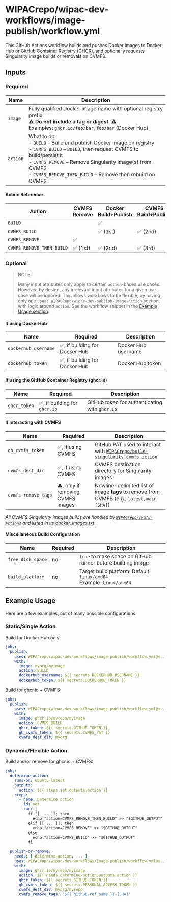 # WIPACrepo/wipac-dev-workflows/image-publish/workflow.yml

This GitHub Actions workflow builds and pushes Docker images to Docker Hub or GitHub Container Registry (GHCR), and optionally requests Singularity image builds or removals on CVMFS.

## Inputs

### Required

| Name     | Description                                                                                                                                                                                                                                                           |
|----------|-----------------------------------------------------------------------------------------------------------------------------------------------------------------------------------------------------------------------------------------------------------------------|
| `image`  | Fully qualified Docker image name with optional registry prefix.<br>⚠️ **Do not include a tag or digest.** ⚠️<br>Examples: `ghcr.io/foo/bar`, `foo/bar` (Docker Hub)                                                                                                  |
| `action` | What to do:<br>- `BUILD` – Build and publish Docker image on registry<br>- `CVMFS_BUILD` – `BUILD`, then request CVMFS to build/persist it<br>- `CVMFS_REMOVE` – Remove Singularity image(s) from CVMFS<br>- `CVMFS_REMOVE_THEN_BUILD` – Remove then rebuild on CVMFS |

#### Action Reference

| Action                    | CVMFS Remove | Docker Build+Publish | CVMFS Build+Publish |
|---------------------------|--------------|----------------------|---------------------|
| `BUILD`                   |              | ✅                    |                     |
| `CVMFS_BUILD`             |              | ✅ (1st)              | ✅ (2nd)             |
| `CVMFS_REMOVE`            | ✅            |                      |                     |
| `CVMFS_REMOVE_THEN_BUILD` | ✅ (1st)      | ✅ (2nd)              | ✅ (3rd)             |

### Optional

> NOTE:
>
> Many input attributes only apply to certain `action`-based use cases. However, by design, any irrelevant input attributes for a given use case will be ignored. This allows workflows to be flexible, by having only one `uses: WIPACRepo/wipac-dev-publish-image-action` section, with logic around `action`. See the workflow snippet in the [Example Usage section](#example-usage).

#### If using DockerHub

| Name                 | Required                      | Description         |
|----------------------|-------------------------------|---------------------|
| `dockerhub_username` | ✅, if building for Docker Hub | Docker Hub username |
| `dockerhub_token`    | ✅, if building for Docker Hub | Docker Hub token    |

#### If using the GitHub Container Registry (ghcr.io)

| Name         | Required                     | Description                                    |
|--------------|------------------------------|------------------------------------------------|
| `ghcr_token` | ✅, if building for `ghcr.io` | GitHub token for authenticating with `ghcr.io` |

#### If interacting with CVMFS

| Name                | Required                          | Description                                                                                                                                  |
|---------------------|-----------------------------------|----------------------------------------------------------------------------------------------------------------------------------------------|
| `gh_cvmfs_token`    | ✅, if using CVMFS                 | GitHub PAT used to interact with  [`WIPACrepo/build-singularity-cvmfs-action`](https://github.com/WIPACrepo/build-singularity-cvmfs-action/) |
| `cvmfs_dest_dir`    | ✅, if using CVMFS                 | CVMFS destination directory for Singularity images                                                                                           |
| `cvmfs_remove_tags` | ⚠️, only if removing CVMFS images | Newline-delimited list of image **tags** to remove from CVMFS (e.g., `latest`, `main-[SHA]`)                                                 |

_All CVMFS Singularity images builds are handled by [`WIPACrepo/cvmfs-actions`](https://github.com/WIPACrepo/cvmfs-actions) and listed in its [docker_images.txt](https://github.com/WIPACrepo/cvmfs-actions/blob/main/docker_images.txt)_.

#### Miscellaneous Build Configuration

| Name              | Required | Description                                                             |
|-------------------|----------|-------------------------------------------------------------------------|
| `free_disk_space` | no       | `true` to make space on GitHub runner before building image             |
| `build_platform`  | no       | Target build platform. Default: `linux/amd64`<br>Example: `linux/arm64` |

## Example Usage

Here are a few examples, out of many possible configurations.

### Static/Single Action

Build for Docker Hub only:

```yaml
jobs:
  publish:
    uses: WIPACrepo/wipac-dev-workflows/image-publish/workflow.yml@v...
    with:
      image: myorg/myimage
      action: BUILD
      dockerhub_username: ${{ secrets.DOCKERHUB_USERNAME }}
      dockerhub_token: ${{ secrets.DOCKERHUB_TOKEN }}
```

Build for ghcr.io + CVMFS:

```yaml
jobs:
  publish:
    uses: WIPACrepo/wipac-dev-workflows/image-publish/workflow.yml@v...
    with:
      image: ghcr.io/myrepo/myimage
      action: CVMFS_BUILD
      ghcr_token: ${{ secrets.GITHUB_TOKEN }}
      gh_cvmfs_token: ${{ secrets.CVMFS_PAT }}
      cvmfs_dest_dir: myorg
```

### Dynamic/Flexible Action

Build and/or remove for ghcr.io + CVMFS:

```yaml
jobs:
  determine-action:
    runs-on: ubuntu-latest
    outputs:
      action: ${{ steps.set.outputs.action }}
    steps:
      - name: Determine action
        id: set
        run: |
          if [[ ... ]]; then
            echo "action=CVMFS_REMOVE_THEN_BUILD" >> "$GITHUB_OUTPUT"
          elif [[ ... ]]; then
            echo "action=CVMFS_REMOVE" >> "$GITHUB_OUTPUT"
          else
            echo "action=CVMFS_BUILD" >> "$GITHUB_OUTPUT"
          fi

  publish-or-remove:
    needs: [ determine-action, ... ]
    uses: WIPACrepo/wipac-dev-workflows/image-publish/workflow.yml@v...
    with:
      image: ghcr.io/myrepo/myimage
      action: ${{ needs.determine-action.outputs.action }}
      ghcr_token: ${{ secrets.GITHUB_TOKEN }}
      gh_cvmfs_token: ${{ secrets.PERSONAL_ACCESS_TOKEN }}
      cvmfs_dest_dir: myorg/myrepo
      cvmfs_remove_tags: '${{ github.ref_name }}-[SHA]'

```
